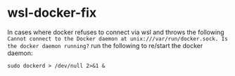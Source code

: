 # wsl-docker-fix
In cases where docker refuses to connect via wsl and throws the following `Cannot connect to the Docker daemon at unix:///var/run/docker.sock. Is the docker daemon running?` run the following to re/start the docker daemon: 

`sudo dockerd > /dev/null 2>&1 &`


